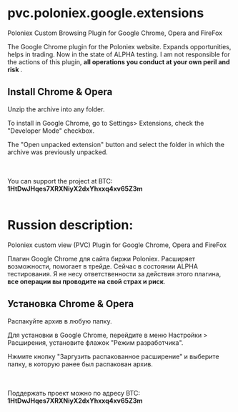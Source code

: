 # pvc.poloniex.google.extensions
Poloniex Custom Browsing Plugin for Google Chrome, Opera and FireFox

The Google Chrome plugin for the Poloniex website. Expands opportunities, helps in trading. Now in the state of ALPHA testing.
I am not responsible for the actions of this plugin, <b> all operations you conduct at your own peril and risk </b>.

<h2> Install Chrome & Opera </h2>

Unzip the archive into any folder.

To install in Google Chrome, go to Settings> Extensions, check the "Developer Mode" checkbox.

The "Open unpacked extension" button and select the folder in which the archive was previously unpacked.

<br>
<br>
You can support the project at BTC: <br> <b> 1HtDwJHqes7XRXNiyX2dxYhxxq4xv65Z3m </b>

<br>
<br>

<h1> Russion description:</h1>
Poloniex custom view (PVC) Plugin for Google Chrome, Opera and FireFox

Плагин Google Chrome для сайта биржи Poloniex. Расширяет возможности, помогает в трейде. Сейчас в состоянии ALPHA тестирования. 
Я не несу ответственности за действия этого плагина, <b>все операции вы проводите на свой страх и риск</b>.

<h2>Установка Chrome & Opera</h2>

Распакуйте архив в любую папку.

Для установки в Google Chrome, перейдите в меню Настройки > Расширения, установите флажок "Режим разработчика". 

Нжмите кнопку "Заргузить распакованное расширение" и выберите папку, в которую ранее был распакован архив.

<br>
<br>
Поддержать проект можно по адресу BTC:<br> <b>1HtDwJHqes7XRXNiyX2dxYhxxq4xv65Z3m</b>
